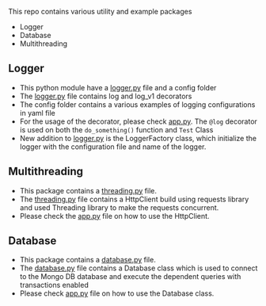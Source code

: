 This repo contains various utility and example packages

- Logger
- Database
- Multithreading

## Logger

- This python module have a [logger.py](logger/logger.py) file and a config folder
- The [logger.py](logger/logger.py) file contains log and log_v1 decorators
- The config folder contains a various examples of logging configurations in yaml file
- For the usage of the decorator, please check [app.py](app.py). The `@log` decorator is used on both
  the `do_something()` function and `Test` Class
- New addition to [logger.py](logger/logger.py) is the LoggerFactory class, which initialize the logger with the
  configuration file and name of the logger.

## Multithreading

- This package contains a [threading.py](threading/threading.py) file.
- The [threading.py](threading/threading.py) file contains a HttpClient build using requests library and used Threading
  library to make the requests concurrent.
- Please check the [app.py](app.py) file on how to use the HttpClient.

## Database

- This package contains a [database.py](database/database.py) file.
- The [database.py](database/database.py) file contains a Database class which is used to connect to the Mongo DB
  database and execute the dependent queries with transactions enabled
- Please check [app.py](app.py) file on how to use the Database class.


